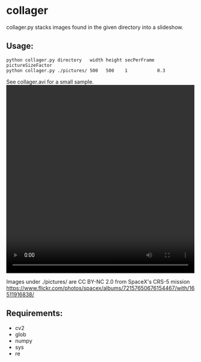 # collager
collager.py stacks images found in the given directory into a slideshow.

## Usage:
```
python collager.py directory   width height secPerFrame pictureSizeFactor
python collager.py ./pictures/ 500   500    1           0.3
```
See collager.avi for a small sample.
<video src="collager.avi" width="500" height="500" controls preload></video>

Images under ./pictures/ are CC BY-NC 2.0 from SpaceX's CRS-5 mission https://www.flickr.com/photos/spacex/albums/72157650676154467/with/16511916838/

## Requirements:
* cv2
* glob
* numpy
* sys
* re


